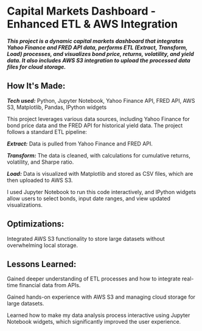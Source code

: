 # Capital Markets Dashboard - Enhanced ETL & AWS Integration
***This project is a dynamic capital markets dashboard that integrates Yahoo Finance and FRED API data, performs ETL (Extract, Transform, Load) processes, and visualizes bond price, returns, volatility, and yield data. It also includes AWS S3 integration to upload the processed data files for cloud storage.***

## How It's Made:
***Tech used:*** Python, Jupyter Notebook, Yahoo Finance API, FRED API, AWS S3, Matplotlib, Pandas, IPython widgets

This project leverages various data sources, including Yahoo Finance for bond price data and the FRED API for historical yield data. The project follows a standard ETL pipeline:

***Extract:*** Data is pulled from Yahoo Finance and FRED API.

***Transform:*** The data is cleaned, with calculations for cumulative returns, volatility, and Sharpe ratio.

***Load:*** Data is visualized with Matplotlib and stored as CSV files, which are then uploaded to AWS S3.

I used Jupyter Notebook to run this code interactively, and IPython widgets allow users to select bonds, input date ranges, and view updated visualizations.

## Optimizations:
Integrated AWS S3 functionality to store large datasets without overwhelming local storage.

## Lessons Learned:
Gained deeper understanding of ETL processes and how to integrate real-time financial data from APIs.

Gained hands-on experience with AWS S3 and managing cloud storage for large datasets.

Learned how to make my data analysis process interactive using Jupyter Notebook widgets, which significantly improved the user experience.


